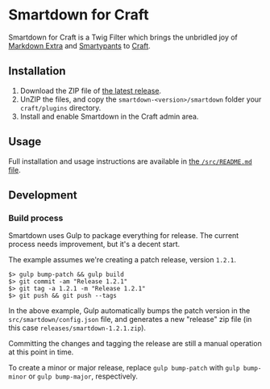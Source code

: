 # Smartdown for Craft #
Smartdown for Craft is a Twig Filter which brings the unbridled joy of
[Markdown Extra][md_extra] and [Smartypants][smartypants] to [Craft][craft].

[craft]:http://buildwithcraft.com
[md_extra]:http://michelf.ca/projects/php-markdown/
[smartypants]:http://michelf.ca/projects/php-smartypants/

## Installation ##

1. Download the ZIP file of [the latest release][latest_release].
2. UnZIP the files, and copy the `smartdown-<version>/smartdown` folder your `craft/plugins` directory.
3. Install and enable Smartdown in the Craft admin area.

[latest_release]: https://github.com/monooso/smartdown.craft-plugin/releases/latest

## Usage ##
Full installation and usage instructions are available in [the `/src/README.md` file][usage].

[usage]: src/README.md "Installation and usage instructions."

## Development ##
### Build process ###
Smartdown uses Gulp to package everything for release. The current process needs
improvement, but it's a decent start.

The example assumes we're creating a patch release, version `1.2.1`.

`````
$> gulp bump-patch && gulp build
$> git commit -am "Release 1.2.1"
$> git tag -a 1.2.1 -m "Release 1.2.1"
$> git push && git push --tags
`````

In the above example, Gulp automatically bumps the patch version in the
`src/smartdown/config.json` file, and generates a new "release" zip file (in
this case `releases/smartdown-1.2.1.zip`).

Committing the changes and tagging the release are still a manual operation at
this point in time.

To create a minor or major release, replace `gulp bump-patch` with
`gulp bump-minor` or `gulp bump-major`, respectively.

